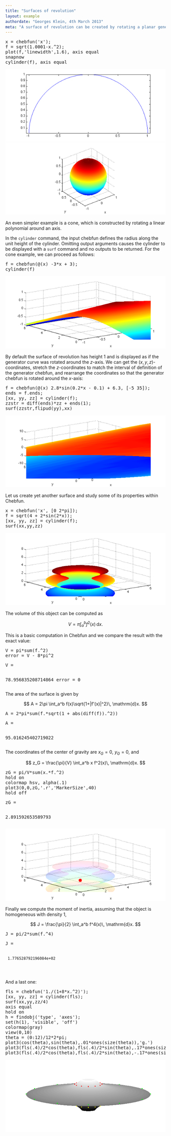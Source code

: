 ```yaml
---
title: "Surfaces of revolution"
layout: example
authordate: "Georges Klein, 4th March 2013"
meta: "A surface of revolution can be created by rotating a planar generator curve around an axis lying in the same plane as the curve. Chebfun has a command `cylinder` for such calculations, which takes a chebfun as input and produces a Chebfun2 as output. A classical example is the unit sphere, which can be obtained by rotating defined on around the -axis. Here we have to rotate because Chebfun2 cannot represent functions with square root singularities."
---
```


<pre class="mcode-input">x = chebfun('x');
f = sqrt(1.0001-x.^2);
plot(f,'linewidth',1.6), axis equal
snapnow
cylinder(f), axis equal</pre><img src="img/SurfaceRevolution_01.png" class="figure" alt="">

<img src="img/SurfaceRevolution_02.png" class="figure" alt="">

An even simpler example is a cone, which is constructed by rotating a linear polynomial around an axis.

In the `cylinder` command, the input chebfun defines the radius along the unit height of the cylinder. Omitting output arguments causes the cylinder to be displayed with a `surf` command and no outputs to be returned. For the cone example, we can proceed as follows:

<pre class="mcode-input">f = chebfun(@(x) -3*x + 3);
cylinder(f)</pre><img src="img/SurfaceRevolution_03.png" class="figure" alt="">

By default the surface of revolution has height $1$ and is displayed as if the generator curve was rotated around the $z$-axis. We can get the $(x,y,z)$-coordinates, stretch the $z$-coordinates to match the interval of definition of the generator chebfun, and rearrange the coordinates so that the generator chebfun is rotated around the $x$-axis:

<pre class="mcode-input">f = chebfun(@(x) 2.8*sin(0.2*x - 0.1) + 6.3, [-5 35]);
ends = f.ends;
[xx, yy, zz] = cylinder(f);
zzstr = diff(ends)*zz + ends(1);
surf(zzstr,flipud(yy),xx)</pre><img src="img/SurfaceRevolution_04.png" class="figure" alt="">

Let us create yet another surface and study some of its properties within Chebfun.

<pre class="mcode-input">x = chebfun('x', [0 2*pi]);
f = sqrt(4 + 2*sin(2*x));
[xx, yy, zz] = cylinder(f);
surf(xx,yy,zz)</pre><img src="img/SurfaceRevolution_05.png" class="figure" alt="">

The volume of this object can be computed as

$$ V = \pi \int_a^b f^2(x)\, \mathrm{d}x. $$

This is a basic computation in Chebfun and we compare the result with the exact value:

<pre class="mcode-input">V = pi*sum(f.^2)
error = V - 8*pi^2</pre><pre class="mcode-output">V =
  78.956835208714864
error =
     0
</pre>The area of the surface is given by

$$ A = 2\pi \int_a^b f(x)\sqrt{1+|f'(x)|^2}\, \mathrm{d}x. $$

<pre class="mcode-input">A = 2*pi*sum(f.*sqrt(1 + abs(diff(f)).^2))</pre><pre class="mcode-output">A =
  95.016245402719022
</pre>The coordinates of the center of gravity are $x_G=0$, $y_G=0$, and

$$ z_G = \frac{\pi}{V} \int_a^b x f^2(x)\, \mathrm{d}x. $$

<pre class="mcode-input">zG = pi/V*sum(x.*f.^2)
hold on
colormap hsv, alpha(.1)
plot3(0,0,zG,'.r','MarkerSize',40)
hold off</pre><pre class="mcode-output">zG =
   2.891592653589793
</pre><img src="img/SurfaceRevolution_06.png" class="figure" alt="">

Finally we compute the moment of inertia, assuming that the object is homogeneous with density $1$,

$$ J = \frac{\pi}{2} \int_a^b f^4(x)\, \mathrm{d}x. $$

<pre class="mcode-input">J = pi/2*sum(f.^4)</pre><pre class="mcode-output">J =
     1.776528792196084e+02
</pre>And a last one:

<pre class="mcode-input">fls = chebfun('1./(1+8*x.^2)');
[xx, yy, zz] = cylinder(fls);
surf(xx,yy,zz/4)
axis equal
hold on
h = findobj('type', 'axes');
set(h(1), 'visible', 'off')
colormap(gray)
view(0,10)
theta = (0:12)/12*2*pi;
plot3(cos(theta),sin(theta),.01*ones(size(theta)),'g.')
plot3(fls(.4)/2*cos(theta),fls(.4)/2*sin(theta),.17*ones(size(theta)),'r.')
plot3(fls(.4)/2*cos(theta),fls(.4)/2*sin(theta),-.17*ones(size(theta)),'y.')</pre><img src="img/SurfaceRevolution_07.png" class="figure" alt="">

